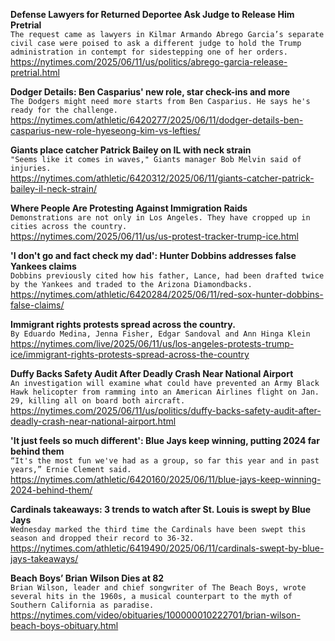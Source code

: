 **Defense Lawyers for Returned Deportee Ask Judge to Release Him Pretrial**\
`The request came as lawyers in Kilmar Armando Abrego Garcia’s separate civil case were poised to ask a different judge to hold the Trump administration in contempt for sidestepping one of her orders.`\
https://nytimes.com/2025/06/11/us/politics/abrego-garcia-release-pretrial.html

**Dodger Details: Ben Casparius' new role, star check-ins and more**\
`The Dodgers might need more starts from Ben Casparius. He says he's ready for the challenge.`\
https://nytimes.com/athletic/6420277/2025/06/11/dodger-details-ben-casparius-new-role-hyeseong-kim-vs-lefties/

**Giants place catcher Patrick Bailey on IL with neck strain**\
`"Seems like it comes in waves," Giants manager Bob Melvin said of injuries.`\
https://nytimes.com/athletic/6420312/2025/06/11/giants-catcher-patrick-bailey-il-neck-strain/

**Where People Are Protesting Against Immigration Raids**\
`Demonstrations are not only in Los Angeles. They have cropped up in cities across the country.`\
https://nytimes.com/2025/06/11/us/us-protest-tracker-trump-ice.html

**'I don't go and fact check my dad': Hunter Dobbins addresses false Yankees claims**\
`Dobbins previously cited how his father, Lance, had been drafted twice by the Yankees and traded to the Arizona Diamondbacks.`\
https://nytimes.com/athletic/6420284/2025/06/11/red-sox-hunter-dobbins-false-claims/

**Immigrant rights protests spread across the country.**\
`By Eduardo Medina, Jenna Fisher, Edgar Sandoval and Ann Hinga Klein`\
https://nytimes.com/live/2025/06/11/us/los-angeles-protests-trump-ice/immigrant-rights-protests-spread-across-the-country

**Duffy Backs Safety Audit After Deadly Crash Near National Airport**\
`An investigation will examine what could have prevented an Army Black Hawk helicopter from ramming into an American Airlines flight on Jan. 29, killing all on board both aircraft.`\
https://nytimes.com/2025/06/11/us/politics/duffy-backs-safety-audit-after-deadly-crash-near-national-airport.html

**'It just feels so much different': Blue Jays keep winning, putting 2024 far behind them**\
`“It's the most fun we've had as a group, so far this year and in past years,” Ernie Clement said.`\
https://nytimes.com/athletic/6420160/2025/06/11/blue-jays-keep-winning-2024-behind-them/

**Cardinals takeaways: 3 trends to watch after St. Louis is swept by Blue Jays**\
`Wednesday marked the third time the Cardinals have been swept this season and dropped their record to 36-32.`\
https://nytimes.com/athletic/6419490/2025/06/11/cardinals-swept-by-blue-jays-takeaways/

**Beach Boys’ Brian Wilson Dies at 82**\
`Brian Wilson, leader and chief songwriter of The Beach Boys, wrote several hits in the 1960s, a musical counterpart to the myth of Southern California as paradise.`\
https://nytimes.com/video/obituaries/100000010222701/brian-wilson-beach-boys-obituary.html

